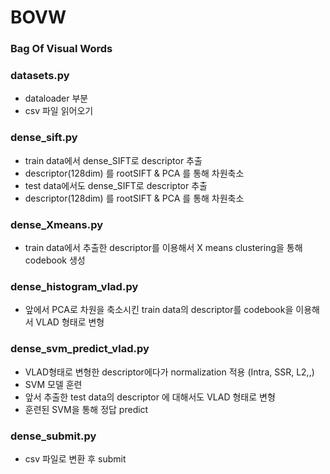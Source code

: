 # BOVW
### Bag Of Visual Words
### datasets.py
- dataloader 부분
- csv 파일 읽어오기

### dense_sift.py
- train data에서 dense_SIFT로 descriptor 추출
- descriptor(128dim) 를 rootSIFT & PCA 를 통해 차원축소
- test data에서도 dense_SIFT로 descriptor 추출
- descriptor(128dim) 를 rootSIFT & PCA 를 통해 차원축소

### dense_Xmeans.py
- train data에서 추출한 descriptor를 이용해서 X means clustering을 통해 codebook 생성

### dense_histogram_vlad.py
- 앞에서 PCA로 차원을 축소시킨 train data의 descriptor를 codebook을 이용해서 VLAD 형태로 변형

### dense_svm_predict_vlad.py
- VLAD형태로 변형한 descriptor에다가 normalization 적용 (Intra, SSR, L2,,)
- SVM 모델 훈련
- 앞서 추출한 test data의 descriptor 에 대해서도 VLAD 형태로 변형
- 훈련된 SVM을 통해 정답 predict

### dense_submit.py
- csv 파일로 변환 후 submit
